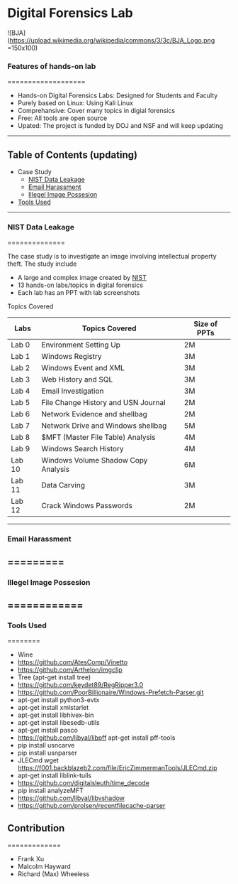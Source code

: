 # Digital Forensics Lab

![BJA](https://upload.wikimedia.org/wikipedia/commons/3/3c/BJA_Logo.png =150x100)

### Features of hands-on lab
===================
- Hands-on Digital Forensics Labs: Designed for Students and Faculty
- Purely based on Linux: Using Kali Linux
- Comprehansive: Cover many topics in digial forensics
- Free: All tools are open source
- Upated: The project is funded by DOJ and NSF and will keep updating 
---

## Table of Contents  (updating)
- Case Study
  * [NIST Data Leakage](#NIST-Data-Leakage)
  * [Email Harassment](#Email-Harassment)
  * [Illegel Image Possesion](#Illegel-Image-Possesion)
- [Tools Used](#Tools-Used)


---
### NIST Data Leakage
==============

The  case study is to investigate an image involving intellectual property theft. The study include 

* A large and complex image created by [NIST](https://www.cfreds.nist.gov/data_leakage_case/data-leakage-case.html)
* 13 hands-on labs/topics in digital forensics
* Each lab has an PPT with lab screenshots

Topics Covered

| Labs | Topics Covered |Size of PPTs |
| --- | ----------- |----------- |
| Lab 0 | Environment Setting Up | 2M  |
| Lab 1 | Windows Registry  | 3M |
| Lab 2 | Windows Event and XML |3M |
| Lab 3 | Web History and SQL | 3M|
| Lab 4 | Email Investigation  |3M |
| Lab 5 | File Change History and USN Journal  |2M |
| Lab 6 | Network Evidence and shellbag |2M |
| Lab 7 | Network Drive and Windows shellbag |5M |
| Lab 8 | $MFT (Master File Table) Analysis |4M |
| Lab 9 | Windows Search History | 4M|
| Lab 10 | Windows Volume Shadow Copy Analysis |6M |
| Lab 11 | Data Carving |3M |
| Lab 12 | Crack Windows Passwords  | 2M|

---
### Email Harassment
=========
---
### Illegel Image Possesion
============
---
### Tools Used
========
* Wine
* https://github.com/AtesComp/Vinetto
* https://github.com/Arthelon/imgclip
* Tree (apt-get install tree)
* https://github.com/keydet89/RegRipper3.0
* https://github.com/PoorBillionaire/Windows-Prefetch-Parser.git
* apt-get install python3-evtx
* apt-get install xmlstarlet
* apt-get install libhivex-bin
* apt-get install libesedb-utils 
* apt-get  install pasco
* https://github.com/libyal/libpff apt-get install pff-tools
* pip install usncarve
* pip install usnparser
* JLECmd wget https://f001.backblazeb2.com/file/EricZimmermanTools/JLECmd.zip
* apt-get install liblink-tuils
* https://github.com/digitalsleuth/time_decode
* pip install analyzeMFT
* https://github.com/libyal/libvshadow
* https://github.com/prolsen/recentfilecache-parser


## Contribution
=============
* Frank Xu
* Malcolm Hayward 
* Richard (Max) Wheeless
